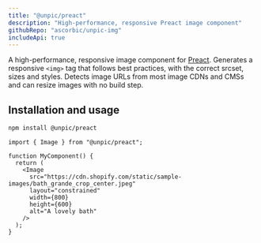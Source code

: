 ```yaml
---
title: "@unpic/preact"
description: "High-performance, responsive Preact image component"
githubRepo: "ascorbic/unpic-img"
includeApi: true
---
```


A high-performance, responsive image component for
[Preact](https://preactjs.com/). Generates a responsive `<img>` tag that follows
best practices, with the correct srcset, sizes and styles. Detects image URLs
from most image CDNs and CMSs and can resize images with no build step.

## Installation and usage

```bash
npm install @unpic/preact
```

```tsx
import { Image } from "@unpic/preact";

function MyComponent() {
  return (
    <Image
      src="https://cdn.shopify.com/static/sample-images/bath_grande_crop_center.jpeg"
      layout="constrained"
      width={800}
      height={600}
      alt="A lovely bath"
    />
  );
}
```

